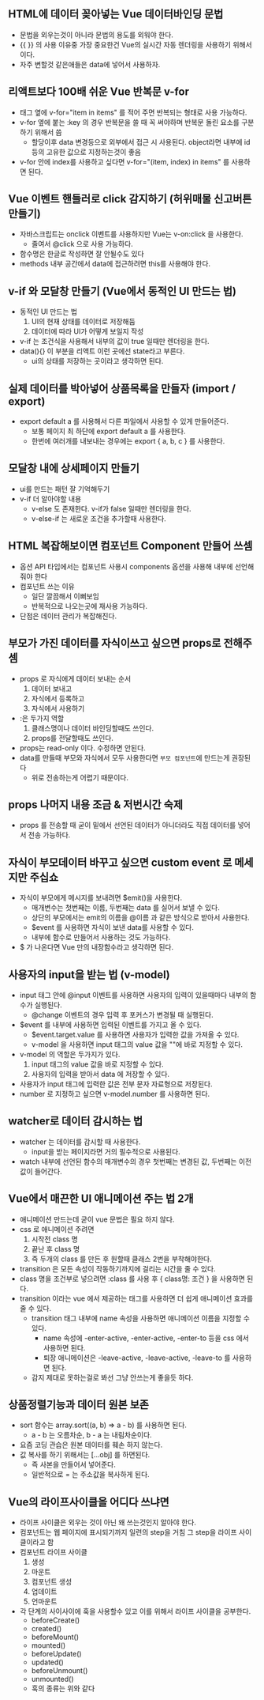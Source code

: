 ## HTML에 데이터 꽂아넣는 Vue 데이터바인딩 문법

- 문법을 외우는것이 아니라 문법의 용도를 외워야 한다.
- {{ }} 의 사용 이유중 가장 중요한건 Vue의 실시간 자동 렌더링을 사용하기 위해서이다.
- 자주 변할것 같은애들은 data에 넣어서 사용하자.

## 리액트보다 100배 쉬운 Vue 반복문 v-for

- 태그 옆에 v-for="item in items" 를 적어 주면 반복되는 형태로 사용 가능하다.
- v-for 옆에 붙는 :key 의 경우 반복문을 쓸 때 꼭 써야하며 반복문 돌린 요소를 구분하기 위해서 씀
    - 할당이후 data 변경등으로 외부에서 접근 시 사용된다. object라면 내부에 id 등의 고유한 값으로 지정하는것이 좋음
- v-for 안에 index를 사용하고 싶다면 v-for="(item, index) in items" 를 사용하면 된다.

## Vue 이벤트 핸들러로 click 감지하기 (허위매물 신고버튼 만들기)

- 자바스크립트는 onclick 이벤트를 사용하지만 Vue는 v-on:click 을 사용한다.
    - 줄여서 @click 으로 사용 가능하다.
- 함수명은 한글로 작성하면 잘 안될수도 있다
- methods 내부 공간에서 data에 접근하려면 this를 사용해야 한다.

## v-if 와 모달창 만들기 (Vue에서 동적인 UI 만드는 법)

- 동적인 UI 만드는 법
    1. UI의 현재 상태를 데이터로 저장해둠
    2. 데이터에 따라 UI가 어떻게 보일지 작성
- v-if 는 조건식을 사용해서 내부의 값이 true 일때만 렌더링을 한다.
- data(){} 이 부분을 리액트 이런 곳에선 state라고 부른다.
    - ui의 상태를 저장하는 곳이라고 생각하면 된다.

## 실제 데이터를 박아넣어 상품목록을 만들자 (import / export)

- export default a 를 사용해서 다른 파일에서 사용할 수 있게 만들어준다.
    - 보통 페이지 최 하단에 export default a 를 사용한다.
    - 한번에 여러개를 내보내는 경우에는 export { a, b, c } 를 사용한다.

## 모달창 내에 상세페이지 만들기

- ui를 만드는 패턴 잘 기억해두기
- v-if 더 알아야할 내용
    - v-else 도 존재한다. v-if가 false 일때만 렌더링을 한다.
    - v-else-if 는 새로운 조건을 추가할때 사용한다.

## HTML 복잡해보이면 컴포넌트 Component 만들어 쓰셈

- 옵션 API 타입에서는 컴포넌트 사용시 components 옵션을 사용해 내부에 선언해줘야 한다
- 컴포넌트 쓰는 이유
    - 일단 깔끔해서 이뻐보임
    - 반복적으로 나오는곳에 재사용 가능하다.
- 단점은 데이터 관리가 복잡해진다.

## 부모가 가진 데이터를 자식이쓰고 싶으면 props로 전해주셈

- props 로 자식에게 데이터 보내는 순서
    1. 데이터 보내고
    2. 자식에서 등록하고
    3. 자식에서 사용하기
- :은 두가지 역할
    1. 클래스명이나 데이터 바인딩할때도 쓰인다.
    2. props를 전달할때도 쓰인다.
- props는 read-only 이다. 수정하면 안된다.
- data를 만들때 부모와 자식에서 모두 사용한다면 `부모 컴포넌트`에 만드는게 권장된다
    - 위로 전송하는게 어렵기 때문이다.

## props 나머지 내용 조금 & 저번시간 숙제

- props 를 전송할 때 굳이 밑에서 선언된 데이터가 아니더라도 직접 데이터를 넣어서 전송 가능하다.

## 자식이 부모데이터 바꾸고 싶으면 custom event 로 메세지만 주십쇼

- 자식이 부모에게 메시지를 보내려면 $emit()을 사용한다.
    - 매개변수는 첫번째는 이름, 두번째는 data 를 실어서 보낼 수 있다.
    - 상단의 부모에서는 emit의 이름을 @이름 과 같은 방식으로 받아서 사용한다.
    - $event 를 사용하면 자식이 보낸 data를 사용할 수 있다.
    - 내부에 함수로 만들어서 사용하는 것도 가능하다.
- $ 가 나온다면 Vue 만의 내장함수라고 생각하면 된다.

## 사용자의 input을 받는 법 (v-model)

- input 태그 안에 @input 이벤트를 사용하면 사용자의 입력이 있을때마다 내부의 함수가 실행된다.
    - @change 이벤트의 경우 입력 후 포커스가 변경될 때 실행된다.
- $event 를 내부에 사용하면 입력된 이벤트를 가지고 올 수 있다.
    - $event.target.value 를 사용하면 사용자가 입력한 값을 가져올 수 있다.
    - v-model 을 사용하면 input 태그의 value 값을 ""에 바로 지정할 수 있다.
- v-model 의 역할은 두가지가 있다.
    1. input 태그의 value 값을 바로 지정할 수 있다.
    2. 사용자의 입력을 받아서 data 에 저장할 수 있다.
- 사용자가 input 태그에 입력한 값은 전부 문자 자료형으로 저장된다.
- number 로 지정하고 싶으면 v-model.number 를 사용하면 된다.

## watcher로 데이터 감시하는 법

- watcher 는 데이터를 감시할 때 사용한다.
    - input을 받는 페이지라면 거의 필수적으로 사용된다.
- watch 내부에 선언된 함수의 매개변수의 경우 첫번째는 변경된 값, 두번째는 이전 값이 들어간다.

## Vue에서 매끈한 UI 애니메이션 주는 법 2개

- 애니메이션 만드는데 굳이 vue 문법은 필요 하지 않다.
- css 로 애니메이션 주려면
    1. 시작전 class 명
    2. 끝난 후 class 명
    3. 즉 두개의 class 를 만든 후 원할때 클래스 2번을 부착해야한다.
- transition 은 모든 속성이 작동하기까지에 걸리는 시간을 줄 수 있다.
- class 명을 조건부로 넣으려면 :class 를 사용 후 { class명: 조건 } 을 사용하면 된다.
- transition 이라는 vue 에서 제공하는 태그를 사용하면 더 쉽게 애니메이션 효과를 줄 수 있다.
    - transition 태그 내부에 name 속성을 사용하면 애니메이션 이름을 지정할 수 있다.
        - name 속성에 -enter-active, -enter-active, -enter-to 등을 css 에서 사용하면 된다.
        - 퇴장 애니메이션은 -leave-active, -leave-active, -leave-to 를 사용하면 된다.
    - 감지 제대로 못하는걸로 봐선 그냥 안쓰는게 좋을듯 하다.

## 상품정렬기능과 데이터 원본 보존

- sort 함수는 array.sort((a, b) => a - b) 를 사용하면 된다.
    - a - b 는 오름차순, b - a 는 내림차순이다.
- 요즘 코딩 관습은 원본 데이터를 훼손 하지 않는다.
- 값 복사를 하기 위해서는 [...obj] 를 하면된다.
    - 즉 사본을 만들어서 넣어준다.
    - 일반적으로 = 는 주소값을 복사하게 된다.

## Vue의 라이프사이클을 어디다 쓰냐면

- 라이프 사이클은 외우는 것이 아닌 왜 쓰는것인지 알아야 한다.
- 컴포넌트는 웹 페이지에 표시되기까지 일련의 step을 거침 그 step을 라이프 사이클이라고 함
- 컴포넌트 라이프 사이클
    1. 생성
    2. 마운트
    3. 컴포넌트 생성
    4. 업데이트
    5. 언마운트
- 각 단계의 사이사이에 훅을 사용할수 있고 이를 위해서 라이프 사이클을 공부한다.
    - beforeCreate()
    - created()
    - beforeMount()
    - mounted()
    - beforeUpdate()
    - updated()
    - beforeUnmount()
    - unmounted()
    - 훅의 종류는 위와 같다
